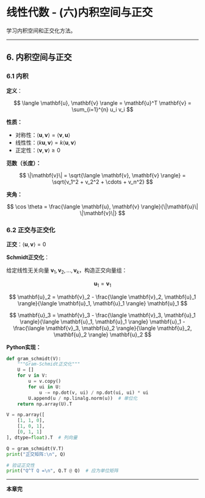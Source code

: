 # 线性代数 - (六)内积空间与正交

学习内积空间和正交化方法。

---

## 6. 内积空间与正交

### 6.1 内积

**定义**：

$$
\langle \mathbf{u}, \mathbf{v} \rangle = \mathbf{u}^T \mathbf{v} = \sum_{i=1}^{n} u_i v_i
$$

**性质：**
- 对称性：$\langle \mathbf{u}, \mathbf{v} \rangle = \langle \mathbf{v}, \mathbf{u} \rangle$
- 线性性：$\langle k\mathbf{u}, \mathbf{v} \rangle = k\langle \mathbf{u}, \mathbf{v} \rangle$
- 正定性：$\langle \mathbf{v}, \mathbf{v} \rangle \geq 0$

**范数（长度）：**

$$
\|\mathbf{v}\| = \sqrt{\langle \mathbf{v}, \mathbf{v} \rangle} = \sqrt{v_1^2 + v_2^2 + \cdots + v_n^2}
$$

**夹角：**

$$
\cos \theta = \frac{\langle \mathbf{u}, \mathbf{v} \rangle}{\|\mathbf{u}\| \|\mathbf{v}\|}
$$

### 6.2 正交与正交化

**正交**：$\langle \mathbf{u}, \mathbf{v} \rangle = 0$

**Schmidt正交化**：

给定线性无关向量 $\mathbf{v}_1, \mathbf{v}_2, ..., \mathbf{v}_k$，构造正交向量组：

$$
\mathbf{u}_1 = \mathbf{v}_1
$$

$$
\mathbf{u}_2 = \mathbf{v}_2 - \frac{\langle \mathbf{v}_2, \mathbf{u}_1 \rangle}{\langle \mathbf{u}_1, \mathbf{u}_1 \rangle} \mathbf{u}_1
$$

$$
\mathbf{u}_3 = \mathbf{v}_3 - \frac{\langle \mathbf{v}_3, \mathbf{u}_1 \rangle}{\langle \mathbf{u}_1, \mathbf{u}_1 \rangle} \mathbf{u}_1 - \frac{\langle \mathbf{v}_3, \mathbf{u}_2 \rangle}{\langle \mathbf{u}_2, \mathbf{u}_2 \rangle} \mathbf{u}_2
$$

**Python实现：**

```python
def gram_schmidt(V):
    """Gram-Schmidt正交化"""
    U = []
    for v in V:
        u = v.copy()
        for ui in U:
            u -= np.dot(v, ui) / np.dot(ui, ui) * ui
        U.append(u / np.linalg.norm(u))  # 单位化
    return np.array(U).T

V = np.array([
    [1, 1, 0],
    [1, 0, 1],
    [0, 1, 1]
], dtype=float).T  # 列向量

Q = gram_schmidt(V.T)
print("正交矩阵:\n", Q)

# 验证正交性
print("Q^T Q =\n", Q.T @ Q)  # 应为单位矩阵
```

---

**本章完**
